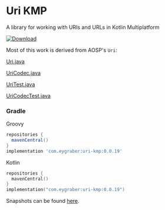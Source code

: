# Uri KMP

A library for working with URIs and URLs in Kotlin Multiplatform

[![Download](https://img.shields.io/maven-central/v/com.eygraber/uri-kmp/0.0.19)](https://search.maven.org/artifact/com.eygraber/uri-kmp)

Most of this work is derived from AOSP's `Uri`:

[Uri.java](https://android.googlesource.com/platform/frameworks/base/+/8f721b9229a91164346b595de73048034e7e7422/core/java/android/net/Uri.java)

[UriCodec.java](https://android.googlesource.com/platform/frameworks/base/+/c3a27297c4643f55f619a68e1f45d87e606c7590/core/java/android/net/UriCodec.java)

[UriTest.java](https://android.googlesource.com/platform/frameworks/base/+/8f721b9229a91164346b595de73048034e7e7422/core/tests/coretests/src/android/net/UriTest.java)

[UriCodecTest.java](https://android.googlesource.com/platform/frameworks/base/+/8f721b9229a91164346b595de73048034e7e7422/core/tests/coretests/src/android/net/UriCodecTest.java)

### Gradle

Groovy
``` groovy
repositories {
  mavenCentral()
}
implementation 'com.eygraber:uri-kmp:0.0.19'
```

Kotlin
``` kotlin
repositories {
  mavenCentral()
}
implementation("com.eygraber:uri-kmp:0.0.19")
```

Snapshots can be found [here](https://central.sonatype.org/publish/publish-portal-snapshots/#consuming-via-gradle).
